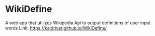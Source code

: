 # WikiDefine
A web app that utilizes Wikipedia Api to output definitions of user input words
Link: https://kaidriver.github.io/WikiDefine/
